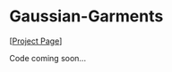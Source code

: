 # Gaussian-Garments
[[Project Page](https://ribosome-rbx.github.io/Gaussian-Garments/)]


Code coming soon...
